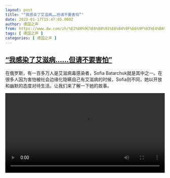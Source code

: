 ```yaml
---
layout: post
title: "“我感染了艾滋病……但请不要害怕”"
date: 2022-01-17T15:47:05.000Z
author: 德国之声
from: https://www.dw.com/zh/%E2%80%9C%E6%88%91%E6%84%9F%E6%9F%93%E4%BA%86%E8%89%BE%E6%BB%8B%E7%97%85%E2%80%A6%E2%80%A6%E4%BD%86%E8%AF%B7%E4%B8%8D%E8%A6%81%E5%AE%B3%E6%80%95%E2%80%9D/a-60452572
tags: [ 德国之声 ]
categories: [ 德国之声 ]
---
```

<!--1642434425000-->
[“我感染了艾滋病……但请不要害怕”](https://www.dw.com/zh/%E2%80%9C%E6%88%91%E6%84%9F%E6%9F%93%E4%BA%86%E8%89%BE%E6%BB%8B%E7%97%85%E2%80%A6%E2%80%A6%E4%BD%86%E8%AF%B7%E4%B8%8D%E8%A6%81%E5%AE%B3%E6%80%95%E2%80%9D/a-60452572)
------

<div>
<p>在俄罗斯，有一百多万人是艾滋病毒感染者，Sofia Batarchuk就是其中之一。在很多人因为害怕被社会边缘化隐瞒自己有艾滋病的时候，Sofia则不同，她以开放和幽默的态度对待生活。让我们来了解一下她的故事。</small></p><video src="https://tvdownloaddw-a.akamaihd.net/dwtv_video/flv/vdt_zh/2022/bchi220117_002_hivrussia_01r_sd_sor.mp4" controls style="width:100%"></video>
</div>
